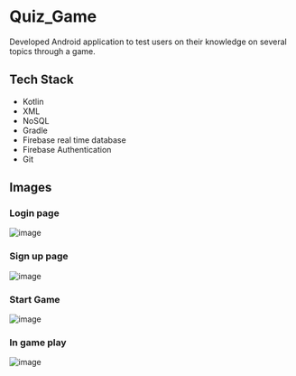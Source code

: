 # Quiz_Game
Developed Android application to test users on their knowledge on several topics through a game.

## Tech Stack
+ Kotlin
+ XML
+ NoSQL
+ Gradle
+ Firebase real time database
+ Firebase Authentication
+ Git
                                      
## Images
### Login page
![image](https://github.com/TobiOnibudo/Quiz_Game/assets/121076035/a58e27c1-f63b-40df-a756-9e6190073eac)

### Sign up page
![image](https://github.com/TobiOnibudo/Quiz_Game/assets/121076035/a96977c1-c4e5-4c30-a6a4-48cb924ad702)

### Start Game
![image](https://github.com/TobiOnibudo/Quiz_Game/assets/121076035/3f13f2ea-7ca1-4bc5-b369-ca887e550403)

### In game play
![image](https://github.com/TobiOnibudo/Quiz_Game/assets/121076035/253ff81a-c9d0-4082-80af-3529aeba9124)
